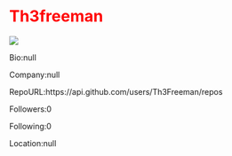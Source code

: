 <h1 style='color:Red'>Th3freeman</h1> <img src=https://avatars0.githubusercontent.com/u/55361429?v=4><p>Bio:null</p><p>Company:null</p><p>RepoURL:https://api.github.com/users/Th3Freeman/repos</p><p>Followers:0</p><p>Following:0</p><p>Location:null</p>